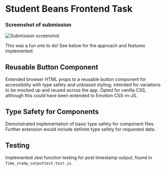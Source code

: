# Student Beans Frontend Task

### Screenshot of submission

![Submission screenshot](./public/complete.png)

This was a fun one to do! See below for the approach and features implemented.

## Reusable Button Component

Extended browser HTML props to a reusable button component for accessibility with type safety and unbiased styling; intended for variations to be mocked up and reused across the app. Opted for vanilla CSS, although this could have been extended to Emotion CSS-in-JS.

## Type Safety for Components

Demonstrated implementation of basic type safety for component files. Further extension would include definite type safety for requested data.

## Testing

Implemented Jest function testing for post timestamp output, found in `Time_stamp_outputtest.test.js`.
